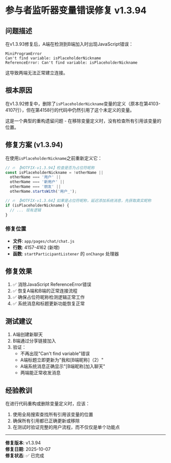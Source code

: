 # 参与者监听器变量错误修复 v1.3.94

## 问题描述

在v1.3.93修复后，A端在检测到B端加入时出现JavaScript错误：

```
MiniProgramError
Can't find variable: isPlaceholderNickname
ReferenceError: Can't find variable: isPlaceholderNickname
```

这导致两端无法正常建立连接。

## 根本原因

在v1.3.92修复中，删除了`isPlaceholderNickname`变量的定义（原本在第4103-4107行），但在第4158行的代码中仍然引用了这个未定义的变量。

这是一个典型的重构遗留问题 - 在移除变量定义时，没有检查所有引用该变量的位置。

## 修复方案 (v1.3.94)

在使用`isPlaceholderNickname`之前重新定义它：

```javascript
// 🔥 【HOTFIX-v1.3.94】检查是否为占位符昵称
const isPlaceholderNickname = !otherName || 
  otherName === '用户' || 
  otherName === '新用户' || 
  otherName === '朋友' ||
  otherName.startsWith('用户_');

// 🔥 【HOTFIX-v1.3.64】如果是占位符昵称，延迟添加系统消息，先获取真实昵称
if (isPlaceholderNickname) {
  // ... 现有逻辑
}
```

### 修复位置

- **文件**: `app/pages/chat/chat.js`
- **行数**: 4157-4162 (新增)
- **函数**: `startParticipantListener` 的 `onChange` 处理器

## 修复效果

1. ✅ 消除JavaScript ReferenceError错误
2. ✅ 恢复A端和B端的正常连接流程
3. ✅ 确保占位符昵称检测逻辑正常工作
4. ✅ 系统消息和标题更新功能恢复正常

## 测试建议

1. A端创建新聊天
2. B端通过分享链接加入
3. 验证：
   - 不再出现"Can't find variable"错误
   - A端标题立即更新为"我和[B端昵称]（2）"
   - A端系统消息正确显示"[B端昵称]加入聊天"
   - 两端能正常收发消息

## 经验教训

在进行代码重构或删除变量定义时，应该：
1. 使用全局搜索查找所有引用该变量的位置
2. 确保所有引用都已正确更新或移除
3. 在测试时验证完整的用户流程，而不仅仅是单个功能点

---

**修复版本**: v1.3.94  
**修复日期**: 2025-10-07  
**修复状态**: ✅ 已完成

